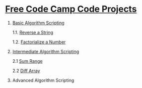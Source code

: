 # <a href="https://www.freecodecamp.com/stefkami">Free Code Camp Code Projects</a>

1. <a href="Basic">Basic Algorithm Scripting</a>

	1.1. <a href="Basic/01_reverse.js">Reverse a String</a>
	
	1.2. <a href="Basic/02_factorial.js">Factorialize a Number</a>
	
2. <a href="Intermediate">Intermediate Algorithm Scripting</a>
	
	2.1 <a target="_blank" href="Intermediate/01_sum_range.js">Sum Range</a>
	
	2.2 <a target="_blank" href="Intermediate/02_diff_array.js">Diff Array</a>

3. Advanced Algorithm Scripting
